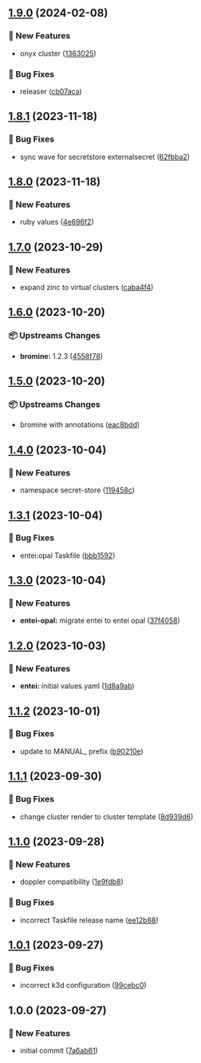 ## [1.9.0](https://github.com/AtomiCloud/sulfoxide.zinc/compare/v1.8.1...v1.9.0) (2024-02-08)


### 🚀 New Features

* onyx cluster ([1363025](https://github.com/AtomiCloud/sulfoxide.zinc/commit/1363025e9a17c878febb6a8e629c3676f2d3d872))


### 🐛 Bug Fixes

* releaser ([cb07aca](https://github.com/AtomiCloud/sulfoxide.zinc/commit/cb07aca617f6dcf945230eb8e26bd77fb128a1f2))

## [1.8.1](https://github.com/AtomiCloud/sulfoxide.zinc/compare/v1.8.0...v1.8.1) (2023-11-18)


### 🐛 Bug Fixes

* sync wave for secretstore externalsecret ([62fbba2](https://github.com/AtomiCloud/sulfoxide.zinc/commit/62fbba282f0baef8b808d9272d06867ab448b505))

## [1.8.0](https://github.com/AtomiCloud/sulfoxide.zinc/compare/v1.7.0...v1.8.0) (2023-11-18)


### 🚀 New Features

* ruby values ([4e696f2](https://github.com/AtomiCloud/sulfoxide.zinc/commit/4e696f2cd27f7a41339353a66df73b4d86cdcafb))

## [1.7.0](https://github.com/AtomiCloud/sulfoxide.zinc/compare/v1.6.0...v1.7.0) (2023-10-29)


### 🚀 New Features

* expand zinc to virtual clusters ([caba4f4](https://github.com/AtomiCloud/sulfoxide.zinc/commit/caba4f41114c6f6d8a7c0fdddca60799147020a6))

## [1.6.0](https://github.com/AtomiCloud/sulfoxide.zinc/compare/v1.5.0...v1.6.0) (2023-10-20)


### 📦 Upstreams Changes

* **bromine:** 1.2.3 ([4558f78](https://github.com/AtomiCloud/sulfoxide.zinc/commit/4558f78346d93189e8fd456fc840297955e08ac5))

## [1.5.0](https://github.com/AtomiCloud/sulfoxide.zinc/compare/v1.4.0...v1.5.0) (2023-10-20)


### 📦 Upstreams Changes

* bromine with annotations ([eac8bdd](https://github.com/AtomiCloud/sulfoxide.zinc/commit/eac8bddac7f922a1b3c4a24b56b56841de93eba3))

## [1.4.0](https://github.com/AtomiCloud/sulfoxide.zinc/compare/v1.3.1...v1.4.0) (2023-10-04)


### 🚀 New Features

* namespace secret-store ([119458c](https://github.com/AtomiCloud/sulfoxide.zinc/commit/119458cef0502a7cd8747daa6658d75b2341040f))

## [1.3.1](https://github.com/AtomiCloud/sulfoxide.zinc/compare/v1.3.0...v1.3.1) (2023-10-04)


### 🐛 Bug Fixes

* entei:opal Taskfile ([bbb1592](https://github.com/AtomiCloud/sulfoxide.zinc/commit/bbb15921b3ce9de588e225c832a87d2370b60eff))

## [1.3.0](https://github.com/AtomiCloud/sulfoxide.zinc/compare/v1.2.0...v1.3.0) (2023-10-04)


### 🚀 New Features

* **entei-opal:** migrate entei to entei opal ([37f4058](https://github.com/AtomiCloud/sulfoxide.zinc/commit/37f4058c02e48f593f9421ca40e28dd43b7e2ea3))

## [1.2.0](https://github.com/AtomiCloud/sulfoxide.zinc/compare/v1.1.2...v1.2.0) (2023-10-03)


### 🚀 New Features

* **entei:** initial values.yaml ([1d8a9ab](https://github.com/AtomiCloud/sulfoxide.zinc/commit/1d8a9abbd3c178d3951203564e189acc1d536070))

## [1.1.2](https://github.com/AtomiCloud/sulfoxide.zinc/compare/v1.1.1...v1.1.2) (2023-10-01)


### 🐛 Bug Fixes

* update to MANUAL_ prefix ([b90210e](https://github.com/AtomiCloud/sulfoxide.zinc/commit/b90210e503d8ccefecf845b1a04c2f669377bd5e))

## [1.1.1](https://github.com/AtomiCloud/sulfoxide.zinc/compare/v1.1.0...v1.1.1) (2023-09-30)


### 🐛 Bug Fixes

* change cluster render to cluster template ([8d939d6](https://github.com/AtomiCloud/sulfoxide.zinc/commit/8d939d6b3a990b6c053ab0346a739f0ac3cc10d1))

## [1.1.0](https://github.com/AtomiCloud/sulfoxide.zinc/compare/v1.0.1...v1.1.0) (2023-09-28)


### 🚀 New Features

* doppler compatibility ([1e9fdb8](https://github.com/AtomiCloud/sulfoxide.zinc/commit/1e9fdb8fefc6d6b6027eb5f95f54687696bf90c4))


### 🐛 Bug Fixes

* incorrect Taskfile release name ([ee12b88](https://github.com/AtomiCloud/sulfoxide.zinc/commit/ee12b888862f63485c23688b1894e5ad1bb34986))

## [1.0.1](https://github.com/AtomiCloud/sulfoxide.zinc/compare/v1.0.0...v1.0.1) (2023-09-27)


### 🐛 Bug Fixes

* incorrect k3d configuration ([99cebc0](https://github.com/AtomiCloud/sulfoxide.zinc/commit/99cebc064bb4bf4236ead6d95d66c6ea445b8508))

## 1.0.0 (2023-09-27)


### 🚀 New Features

* initial commit ([7a6ab61](https://github.com/AtomiCloud/sulfoxide.zinc/commit/7a6ab61a32deaac17dcaa0b55eddcf8cd7673e4f))
